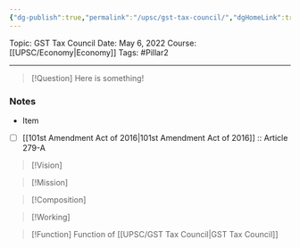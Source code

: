 ```yaml
---
{"dg-publish":true,"permalink":"/upsc/gst-tax-council/","dgHomeLink":true,"dgPassFrontmatter":false}
---
```


Topic: GST Tax Council
Date: May 6, 2022
Course: [[UPSC/Economy|Economy]]
Tags: #Pillar2 

---

> [!Question]
> Here is something! 


### Notes
- Item
- [ ] [[101st Amendment Act of 2016|101st Amendment Act of 2016]] :: Article 279-A 


 >[!Vision]

>[!Mission] 
>

>[!Composition]

>[!Working] 

 >[!Function] Function of [[UPSC/GST Tax Council|GST Tax Council]]
 > 
 > 



